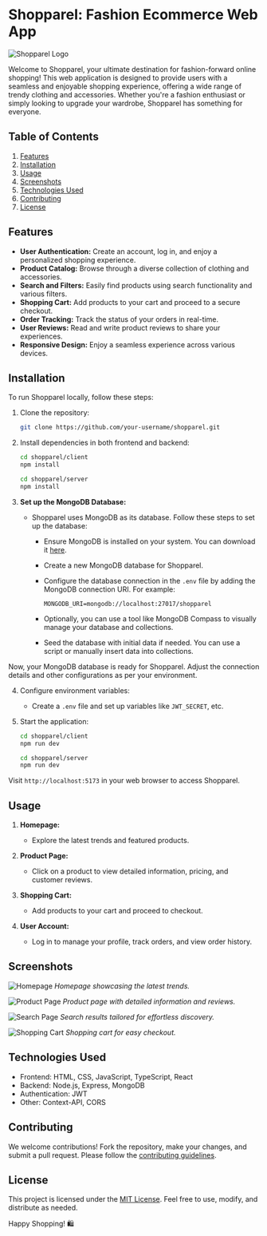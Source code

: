# Shopparel: Fashion Ecommerce Web App

![Shopparel Logo](/images/logo.png)

Welcome to Shopparel, your ultimate destination for fashion-forward online shopping! This web application is designed to provide users with a seamless and enjoyable shopping experience, offering a wide range of trendy clothing and accessories. Whether you're a fashion enthusiast or simply looking to upgrade your wardrobe, Shopparel has something for everyone.

## Table of Contents

1. [Features](#features)
2. [Installation](#installation)
3. [Usage](#usage)
4. [Screenshots](#screenshots)
5. [Technologies Used](#technologies-used)
6. [Contributing](#contributing)
7. [License](#license)

## Features

- **User Authentication:** Create an account, log in, and enjoy a personalized shopping experience.
- **Product Catalog:** Browse through a diverse collection of clothing and accessories.
- **Search and Filters:** Easily find products using search functionality and various filters.
- **Shopping Cart:** Add products to your cart and proceed to a secure checkout.
- **Order Tracking:** Track the status of your orders in real-time.
- **User Reviews:** Read and write product reviews to share your experiences.
- **Responsive Design:** Enjoy a seamless experience across various devices.

## Installation

To run Shopparel locally, follow these steps:

1. Clone the repository:

   ```bash
   git clone https://github.com/your-username/shopparel.git
   ```

2. Install dependencies in both frontend and backend:

   ```bash
   cd shopparel/client
   npm install
   ```

   ```bash
   cd shopparel/server
   npm install
   ```

3. **Set up the MongoDB Database:**

   - Shopparel uses MongoDB as its database. Follow these steps to set up the database:

     - Ensure MongoDB is installed on your system. You can download it [here](https://www.mongodb.com/try/download/community).

     - Create a new MongoDB database for Shopparel.

     - Configure the database connection in the `.env` file by adding the MongoDB connection URI. For example:

       ```
       MONGODB_URI=mongodb://localhost:27017/shopparel
       ```

     - Optionally, you can use a tool like MongoDB Compass to visually manage your database and collections.

     - Seed the database with initial data if needed. You can use a script or manually insert data into collections.

Now, your MongoDB database is ready for Shopparel. Adjust the connection details and other configurations as per your environment.

4. Configure environment variables:

   - Create a `.env` file and set up variables like `JWT_SECRET`, etc.

5. Start the application:
   ```bash
   cd shopparel/client
   npm run dev
   ```
   ```bash
   cd shopparel/server
   npm run dev
   ```

Visit `http://localhost:5173` in your web browser to access Shopparel.

## Usage

1. **Homepage:**

   - Explore the latest trends and featured products.

2. **Product Page:**

   - Click on a product to view detailed information, pricing, and customer reviews.

3. **Shopping Cart:**

   - Add products to your cart and proceed to checkout.

4. **User Account:**
   - Log in to manage your profile, track orders, and view order history.

## Screenshots

![Homepage](/images/home-page.png)
_Homepage showcasing the latest trends._

![Product Page](/images/product-page.png)
_Product page with detailed information and reviews._

![Search Page](/images/search-page.png)
_Search results tailored for effortless discovery._

![Shopping Cart](/images/shopping-cart.png)
_Shopping cart for easy checkout._

## Technologies Used

- Frontend: HTML, CSS, JavaScript, TypeScript, React
- Backend: Node.js, Express, MongoDB
- Authentication: JWT
- Other: Context-API, CORS

## Contributing

We welcome contributions! Fork the repository, make your changes, and submit a pull request. Please follow the [contributing guidelines](CONTRIBUTING.md).

## License

This project is licensed under the [MIT License](LICENSE). Feel free to use, modify, and distribute as needed.

Happy Shopping! 🛍️
